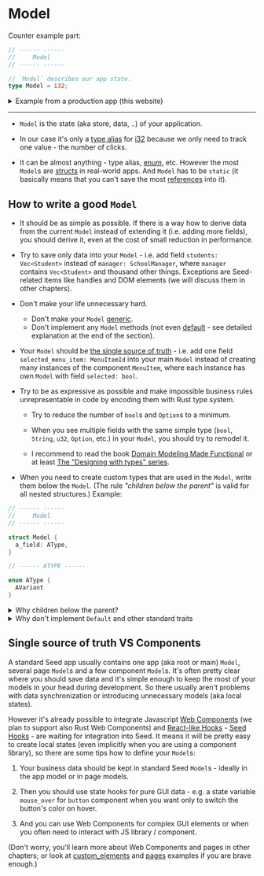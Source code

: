# Model

Counter example part:

```rust
// ------ ------
//     Model
// ------ ------

// `Model` describes our app state.
type Model = i32;
```

<details>
<summary>Example from a production app (this website)</summary>

```rust
pub struct Model {
    pub base_url: Url,
    pub page: Page,
    pub selected_seed_version: SeedVersion,
    pub guide_list_visibility: Visibility,
    pub menu_visibility: Visibility,
    pub in_prerendering: bool,
    pub guides: Vec<Guide>,
    pub search_query: String,
    pub matched_guides: Vec<Guide>,
    pub mode: Mode,
}
```

</details>

---

- `Model` is the state (aka store, data, ..) of your application.

- In our case it's only a [type alias](https://doc.rust-lang.org/book/ch19-04-advanced-types.html?highlight=alias#creating-type-synonyms-with-type-aliases) for [i32](https://doc.rust-lang.org/book/ch03-02-data-types.html#integer-types) because we only need to track one value - the number of clicks.

- It can be almost anything - type alias, [enum](https://doc.rust-lang.org/book/ch06-00-enums.html), etc. However the most `Model`s are [structs](https://doc.rust-lang.org/book/ch05-00-structs.html) in real-world apps. And `Model` has to be `static` (it basically means that you can't save the most [references](https://doc.rust-lang.org/book/ch04-02-references-and-borrowing.html#references-and-borrowing) into it).

## How to write a good `Model`

- It should be as simple as possible. If there is a way how to derive data from the current `Model` instead of extending it (i.e. adding more fields), you should derive it, even at the cost of small reduction in performance.

- Try to save only data into your `Model` - i.e. add field `students: Vec<Student>` instead of `manager: SchoolManager`, where `manager` contains `Vec<Student>` and thousand other things. Exceptions are Seed-related items like handles and DOM elements (we will discuss them in other chapters).

- Don't make your life unnecessary hard.
  - Don't make your `Model` [generic](https://doc.rust-lang.org/book/ch10-00-generics.html).
  - Don't implement any `Model` methods (not even [default](https://doc.rust-lang.org/std/default/trait.Default.html) - see detailed explanation at the end of the section).

- Your `Model` should be [the single source of truth](https://en.wikipedia.org/wiki/Single_source_of_truth) - i.e. add one field `selected_menu_item: MenuItemId` into your main `Model` instead of creating many instances of the component `MenuItem`, where each instance has own `Model` with field `selected: bool`.

- Try to be as expressive as possible and make impossible business rules unrepresentable in code by encoding them with Rust type system.

   - Try to reduce the number of `bool`s and `Option`s to a minimum.
   
   - When you see multiple fields with the same simple type (`bool`, `String`, `u32`, `Option`, etc.) in your `Model`, you should try to remodel it.
   
   - I recommend to read the book [Domain Modeling Made Functional](https://fsharpforfunandprofit.com/books/) or at least [The "Designing with types" series](https://fsharpforfunandprofit.com/series/designing-with-types.html).

- When you need to create custom types that are used in the `Model`, write them below the `Model`. (The rule *"children below the parent"* is valid for all nested structures.) Example:
```rust
// ------ ------
//     Model
// ------ ------

struct Model {
  a_field: AType,
}

// ------ ATYPE ------

enum AType {
  AVariant
}

```
<details>
<summary>Why children below the parent?</summary>

Imagine the code with this pattern:
```
ChildA
impls for ChildA
ChildB
ChildC
..
Parent
```
You don't know what children are interesting for you because you don't know how and where they are used until you see also the parent.

Human short-term memory can hold only cca 7 items - that means it's very easily overloaded by reading child definitions and as a result the reader will start to jump between children and the parent to empty space and decrease cognitive load.

You can improve DX by moving children below the parent to allow readers to filter interesting children.

Another reason is scanning - readers (especially advanced developers) scan the code and try to recognize familiar patterns or basic building blocks - then blocks like
```rust
// ------ ------
//     xxxxx
// ------ ------

xxxxxx Model / init / .. {
```
effectively work as checkpoints for the eyes.

</details>

<details>
<summary>Why don't implement <code>Default</code> and other standard traits</summary>

Generally all implementations of standard traits (`From`, `Into`, `Default`, `Display`) are very useful if the item (`struct`, `enum`...) is used in multiple contexts or with multiple other items - then the generalization makes sense because it implies you are writing idiomatic Rust and it plays nicely with other standard traits and other items.
However when you start to implement standard traits for many items, your code-base is slowly turning into the sea of `.into()`, `::default()`, `.to_string()`, etc. 

As the result:

   - You lose expressive domain-specific names so it can be pretty hard to orient in the code.
   - It bloats the code because standard traits have to cover many cases so they tend to be more complicated.
   - You need to "bend" some parts of your code so it can be written with those implemented traits - it also makes the code harder to read and probably slower.

**`Default` trait**: We assume `xx::default()` calls are pretty cheap operations (see `Default` for [primitive types](https://doc.rust-lang.org/src/core/default.rs.html#132) or [Vec](https://doc.rust-lang.org/src/alloc/vec.rs.html#2334-2339)) - in the most cases there isn't even memory allocation on the heap and you probably won't find more expensive operations in `Default` implementations for other items. So when you write more sophisticated `Default` code for your item and somebody use this item in a nested structure, he will be very surprised once he writes some benchmarks.

One Seed user was even able to accidentally write recursive loop of nested complex `Default`s that was causing stack overflow.

In Seed apps, you need to create `Model` only once, so when you implement `Default` for `Model`:
  - It only bloats the code.
  - You'll have tendency to overwrite default values in `init` function because some `Model` parts will depend on `Url` or on other values => worse readability and slower code. (You'll learn about `init` and `Url` in other chapters.)
  - It sends misleading signal that `Model` is/can be created on multiple places.

</details>


## Single source of truth VS Components

A standard Seed app usually contains one app (aka root or main) `Model`, several  page `Model`s and a few component `Model`s. It's often pretty clear where you should save data and it's simple enough to keep the most of your models in your head during development. So there usually aren't problems with data synchronization or introducing unnecessary models (aka local states).

However it's already possible to integrate Javascript [Web Components](https://developer.mozilla.org/en-US/docs/Web/Web_Components) (we plan to support also Rust Web Components) and [React-like Hooks](https://reactjs.org/docs/hooks-overview.html#state-hook) - [Seed Hooks](https://seed-style-hooks.netlify.app/hooks_home) - are waiting for integration into Seed. It means it will be pretty easy to create local states (even implicitly when you are using a component library), so there are some tips how to define your `Model`s:

1. Your business data should be kept in standard Seed `Model`s - ideally in the app model or in page models.

1. Then you should use state hooks for pure GUI data - e.g. a state variable `mouse_over` for `button` component when you want only to switch the button's color on hover.

1. And you can use Web Components for complex GUI elements or when you often need to interact with JS library / component.

(Don't worry, you'll learn more about Web Components and pages in other chapters; or look at [custom_elements](https://github.com/seed-rs/seed/tree/d514b2131a9e94f5ffe965f3d0ac74763a11aeb6/examples/custom_elements) and [pages](https://github.com/seed-rs/seed/tree/d514b2131a9e94f5ffe965f3d0ac74763a11aeb6/examples/pages) examples if you are brave enough.)
